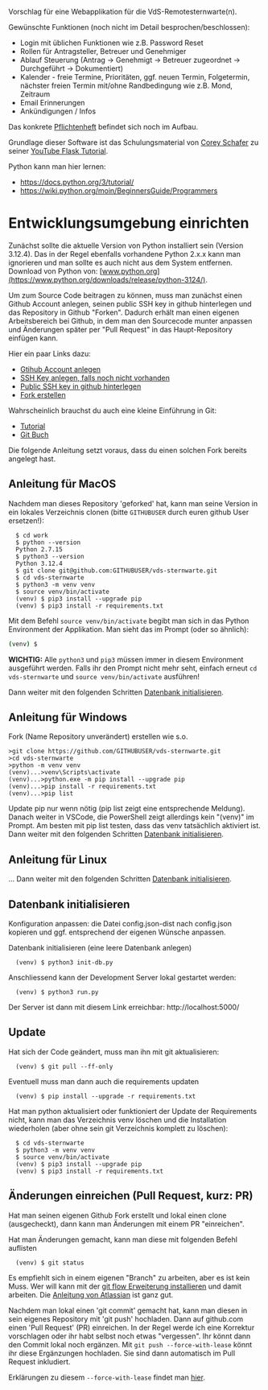 Vorschlag für eine Webapplikation für die VdS-Remotesternwarte(n).

Gewünschte Funktionen (noch nicht im Detail besprochen/beschlossen):

* Login mit üblichen Funktionen wie z.B. Password Reset
* Rollen für Antragsteller, Betreuer und Genehmiger
* Ablauf Steuerung (Antrag -> Genehmigt -> Betreuer zugeordnet -> Durchgeführt -> Dokumentiert)
* Kalender - freie Termine, Prioritäten, ggf. neuen Termin, Folgetermin, nächster freien Termin mit/ohne Randbedingung wie z.B. Mond, Zeitraum
* Email Erinnerungen
* Ankündigungen / Infos

Das konkrete [Pflichtenheft](docs/pflichtenheft.md) befindet sich noch im Aufbau.

Grundlage dieser Software ist das Schulungsmaterial von [Corey Schafer](https://github.com/CoreyMSchafer/code_snippets/tree/master/Python/Flask_Blog) zu seiner [YouTube Flask Tutorial](https://www.youtube.com/@coreyms/playlists).

Python kann man hier lernen:
* https://docs.python.org/3/tutorial/
* https://wiki.python.org/moin/BeginnersGuide/Programmers



# Entwicklungsumgebung einrichten

Zunächst sollte die aktuelle Version von Python installiert sein (Version 3.12.4). Das in der Regel ebenfalls vorhandene Python 2.x.x kann man ignorieren und man sollte es auch nicht aus dem System entfernen. Download von Python von: [www.python.org](https://www.python.org/downloads/release/python-3124/).

Um zum Source Code beitragen zu können, muss man zunächst einen Github Account anlegen, seinen public SSH key in github hinterlegen und das Repository in Github "Forken". Dadurch erhält man einen eigenen Arbeitsbereich bei Github, in dem man den Sourcecode munter anpassen und Änderungen später per "Pull Request" in das Haupt-Repository einfügen kann.

Hier ein paar Links dazu:
* [Gtihub Account anlegen](https://github.com/signup)
* [SSH Key anlegen, falls noch nicht vorhanden](https://docs.github.com/de/authentication/connecting-to-github-with-ssh/generating-a-new-ssh-key-and-adding-it-to-the-ssh-agent)
* [Public SSH key in github hinterlegen](https://docs.github.com/de/authentication/connecting-to-github-with-ssh/adding-a-new-ssh-key-to-your-github-account)
* [Fork erstellen](https://docs.github.com/de/pull-requests/collaborating-with-pull-requests/working-with-forks/fork-a-repo)

Wahrscheinlich brauchst du auch eine kleine Einführung in Git:
* [Tutorial](https://git-scm.com/docs/gittutorial)
* [Git Buch](https://git-scm.com/book/de/v2)

Die folgende Anleitung setzt voraus, dass du einen solchen Fork bereits angelegt hast.

## Anleitung für MacOS

Nachdem man dieses Repository 'geforked' hat, kann man seine Version in ein lokales Verzeichnis clonen (bitte `GITHUBUSER` durch euren github User ersetzen!):

```
  $ cd work
  $ python --version
  Python 2.7.15
  $ python3 --version
  Python 3.12.4
  $ git clone git@github.com:GITHUBUSER/vds-sternwarte.git
  $ cd vds-sternwarte
  $ python3 -m venv venv
  $ source venv/bin/activate
  (venv) $ pip3 install --upgrade pip
  (venv) $ pip3 install -r requirements.txt
```

Mit dem Befehl `source venv/bin/activate` begibt man sich in das Python Environment der Applikation. Man sieht das im Prompt (oder so ähnlich):

```bash
(venv) $
```

**WICHTIG:**
Alle `python3` und `pip3` müssen immer in diesem Environment ausgeführt werden. Falls ihr den Prompt nicht mehr seht, einfach erneut `cd vds-sternwarte` und `source venv/bin/activate` ausführen!

Dann weiter mit den folgenden Schritten [Datenbank initialisieren](#datenbank-initialisieren).

## Anleitung für Windows

Fork (Name Repository unverändert) erstellen wie s.o.

```
>git clone https://github.com/GITHUBUSER/vds-sternwarte.git
>cd vds-sternwarte
>python -m venv venv
(venv)...>venv\Scripts\activate
(venv)...>python.exe -m pip install --upgrade pip
(venv)...>pip install -r requirements.txt
(venv)...>pip list
```

Update pip nur wenn nötig (pip list zeigt eine entsprechende Meldung). Danach weiter in VSCode, die PowerShell zeigt allerdings kein "(venv)" im Prompt. Am besten mit pip list testen, dass das venv tatsächlich aktiviert ist. Dann weiter mit den folgenden Schritten [Datenbank initialisieren](#datenbank-initialisieren).

## Anleitung für Linux

... 
Dann weiter mit den folgenden Schritten [Datenbank initialisieren](#datenbank-initialisieren).

## Datenbank initialisieren

Konfiguration anpassen: die Datei config.json-dist nach config.json kopieren und ggf. entsprechend der eigenen Wünsche anpassen.

Datenbank initialisieren (eine leere Datenbank anlegen)

```
  (venv) $ python3 init-db.py
```

Anschliessend kann der Development Server lokal gestartet werden:

```
  (venv) $ python3 run.py
```

Der Server ist dann mit diesem Link erreichbar: http://localhost:5000/


## Update

Hat sich der Code geändert, muss man ihn mit git aktualisieren:

```
  (venv) $ git pull --ff-only
```

Eventuell muss man dann auch die requirements updaten
```
  (venv) $ pip install --upgrade -r requirements.txt
```

Hat man python aktualisiert oder funktioniert der Update der Requirements nicht, kann man das Verzeichnis venv löschen und die Installation wiederholen (aber ohne sein git Verzeichnis komplett zu löschen):

```
  $ cd vds-sternwarte
  $ python3 -m venv venv
  $ source venv/bin/activate
  (venv) $ pip3 install --upgrade pip
  (venv) $ pip3 install -r requirements.txt
```


## Änderungen einreichen (Pull Request, kurz: PR)

Hat man seinen eigenen Github Fork erstellt und lokal einen clone (ausgecheckt), dann kann man Änderungen mit einem PR "einreichen". 

Hat man Änderungen gemacht, kann man diese mit folgenden Befehl auflisten

```
  (venv) $ git status
```

Es empfiehlt sich in einem eigenen "Branch" zu arbeiten, aber es ist kein Muss. Wer will kann mit der [git flow Erweiterung installieren](https://skoch.github.io/Git-Workflow/) und damit arbeiten. Die [Anleitung von Atlassian](https://www.atlassian.com/de/git/tutorials/comparing-workflows/gitflow-workflow) ist ganz gut.

Nachdem man lokal einen 'git commit' gemacht hat, kann man diesen in sein eigenes Repository mit 'git push' hochladen. Dann auf github.com einen 'Pull Request' (PR) einreichen. In der Regel werde ich eine Korrektur vorschlagen oder ihr habt selbst noch etwas "vergessen". Ihr könnt dann den Commit lokal noch ergänzen. Mit `git push --force-with-lease` könnt ihr diese Ergänzungen hochladen. Sie sind dann automatisch im Pull Request inkludiert.

Erklärungen zu diesem `--force-with-lease` findet man [hier](https://blog.adamspiers.org/2015/03/24/why-and-how-to-correctly-amend-github-pull-requests/).

